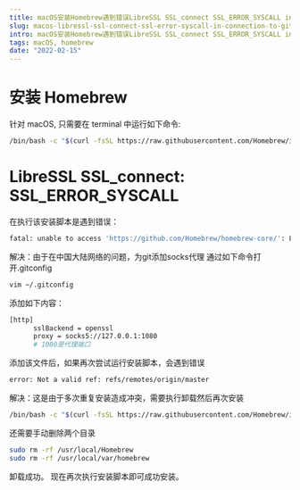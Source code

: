 ```yaml
---
title: macOS安装Homebrew遇到错误LibreSSL SSL_connect SSL_ERROR_SYSCALL in connection to github.com:443
slug: macos-libressl-ssl-connect-ssl-error-syscall-in-connection-to-githubcom443
intro: macOS安装Homebrew遇到错误LibreSSL SSL_connect SSL_ERROR_SYSCALL in connection to github.com:443
tags: macOS, homebrew
date: "2022-02-15"
---
```


# 安装 Homebrew
针对 macOS, 只需要在 terminal 中运行如下命令:
```bash
/bin/bash -c "$(curl -fsSL https://raw.githubusercontent.com/Homebrew/install/HEAD/install.sh)"
```

# LibreSSL SSL_connect: SSL_ERROR_SYSCALL
在执行该安装脚本是遇到错误：
```bash
fatal: unable to access 'https://github.com/Homebrew/homebrew-core/': LibreSSL SSL_connect: SSL_ERROR_SYSCALL in connection to github.com:443
```

解决：由于在中国大陆网络的问题，为git添加socks代理
通过如下命令打开.gitconfig
```bash
vim ~/.gitconfig
```
添加如下内容：
```bash
[http]
      sslBackend = openssl
      proxy = socks5://127.0.0.1:1080
      # 1080是代理端口
```

添加该文件后，如果再次尝试运行安装脚本，会遇到错误

```bash
error: Not a valid ref: refs/remotes/origin/master
```

解决：这是由于多次重复安装造成冲突，需要执行卸载然后再次安装

```bash
/bin/bash -c "$(curl -fsSL https://raw.githubusercontent.com/Homebrew/install/HEAD/uninstall.sh)"
```

还需要手动删除两个目录

```bash
sudo rm -rf /usr/local/Homebrew
sudo rm -rf /usr/local/var/homebrew
```

卸载成功。
现在再次执行安装脚本即可成功安装。